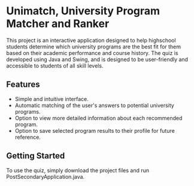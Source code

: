 # Unimatch, University Program Matcher and Ranker
This project is an interactive application designed to help highschool students determine which university programs are the best fit for them based on their academic performance and course history. The quiz is developed using Java and Swing, and is designed to be user-friendly and accessible to students of all skill levels.

## Features
- Simple and intuitive interface.
- Automatic matching of the user's answers to potential university programs.
- Option to view more detailed information about each recommended program.
- Option to save selected program results to their profile for future reference.

## Getting Started
To use the quiz, simply download the project files and run PostSecondaryApplication.java. 
